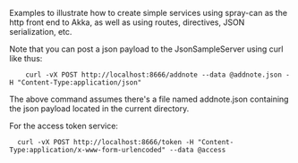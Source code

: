 Examples to illustrate how to create simple services using spray-can as the http front end to Akka,
as well as using routes, directives, JSON serialization, etc.

Note that you can post a json payload to the JsonSampleServer using curl like thus:

        curl -vX POST http://localhost:8666/addnote --data @addnote.json -H "Content-Type:application/json"

The above command assumes there's a file named addnote.json containing the json payload located
in the current directory.

For the access token service:

      curl -vX POST http://localhost:8666/token -H "Content-Type:application/x-www-form-urlencoded" --data @access

